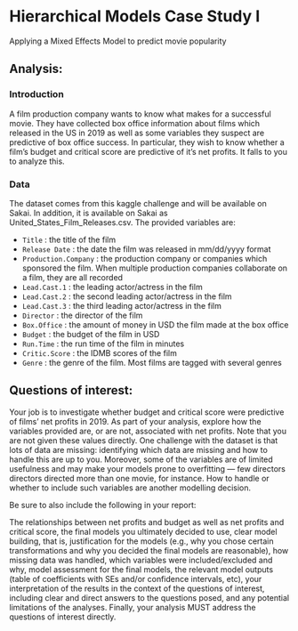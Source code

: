 # Hierarchical Models Case Study I
Applying a Mixed Effects Model to predict movie popularity

## Analysis:
### Introduction
A film production company wants to know what makes for a successful movie. They have collected box office information about films which released in the US in 2019 as well as some variables they suspect are predictive of box office success. In particular, they wish to know whether a film’s budget and critical score are predictive of it’s net profits. It falls to you to analyze this.

### Data
The dataset comes from this kaggle challenge and will be available on Sakai. In addition, it is available on Sakai as United_States_Film_Releases.csv. The provided variables are:

* `Title` : the title of the film
* `Release Date` : the date the film was released in mm/dd/yyyy format
* `Production.Company` : the production company or companies which sponsored the film. When multiple production companies collaborate on a film, they are all recorded
* `Lead.Cast.1` : the leading actor/actress in the film
* `Lead.Cast.2` : the second leading actor/actress in the film
* `Lead.Cast.3` : the third leading actor/actress in the film
* `Director` : the director of the film
* `Box.Office` : the amount of money in USD the film made at the box office
* `Budget` : the budget of the film in USD
* `Run.Time` : the run time of the film in minutes
* `Critic.Score` : the IDMB scores of the film
* `Genre` : the genre of the film. Most films are tagged with several genres

## Questions of interest:

Your job is to investigate whether budget and critical score were predictive of films’ net profits in 2019. As part of your analysis, explore how the variables provided are, or are not, associated with net profits. Note that you are not given these values directly. One challenge with the dataset is that lots of data are missing: identifying which data are missing and how to handle this are up to you. Moreover, some of the variables are of limited usefulness and may make your models prone to overfitting — few directors directors directed more than one movie, for instance. How to handle or whether to include such variables are another modelling decision.

Be sure to also include the following in your report: 

The relationships between net profits and budget as well as net profits and critical score, the final models you ultimately decided to use,
clear model building, that is, justification for the models (e.g., why you chose certain transformations and why you decided the final models are reasonable),
how missing data was handled, which variables were included/excluded and why, model assessment for the final models, the relevant model outputs (table of coefficients with SEs and/or confidence intervals, etc), your interpretation of the results in the context of the questions of interest, including clear and direct answers to the questions posed, and any potential limitations of the analyses. Finally, your analysis MUST address the questions of interest directly.
